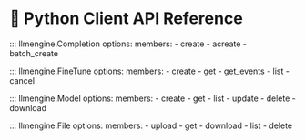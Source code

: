 # 🐍 Python Client API Reference

::: llmengine.Completion
    options:
        members:
            - create
            - acreate
            - batch_create

::: llmengine.FineTune
    options:
        members:
            - create
            - get
            - get_events
            - list
            - cancel

::: llmengine.Model
    options:
        members:
            - create
            - get
            - list
            - update
            - delete
            - download

::: llmengine.File
    options:
        members:
            - upload
            - get
            - download
            - list
            - delete
